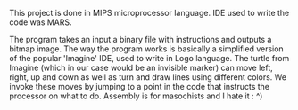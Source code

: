 This project is done in MIPS microprocessor language. IDE used to write the code was MARS.

The program takes an input a binary file with instructions and outputs a bitmap image. The way the program works is basically a simplified version of the popular 'Imagine' IDE, used to write in Logo language. The turtle from Imagine (which in our case would be an invisible marker) can move left, right, up and down as well as turn and draw lines using different colors. We invoke these moves by jumping to a point in the code that instructs the processor on what to do. Assembly is for masochists and I hate it : ^)
